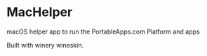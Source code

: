# MacHelper
macOS helper app to run the PortableApps.com Platform and apps

Built with winery wineskin.
